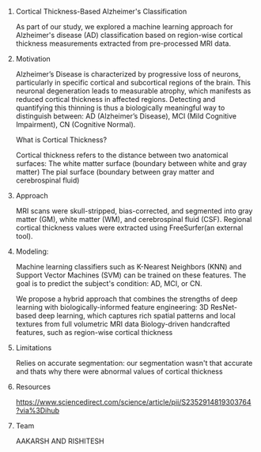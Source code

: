 1. Cortical Thickness-Based Alzheimer's Classification
   
   As part of our study, we explored a machine learning approach for Alzheimer's disease (AD) classification based on region-wise cortical thickness measurements extracted    from pre-processed MRI data.

2. Motivation
   
   Alzheimer’s Disease is characterized by progressive loss of neurons, particularly in specific cortical and subcortical regions of the brain. This neuronal degeneration       leads to measurable atrophy, which manifests as reduced cortical thickness in affected regions. Detecting and quantifying this thinning is thus a biologically meaningful    way to distinguish between:
   AD (Alzheimer’s Disease),
   MCI (Mild Cognitive Impairment),
   CN (Cognitive Normal).

   What is Cortical Thickness?

      Cortical thickness refers to the distance between two anatomical surfaces:
      The white matter surface (boundary between white and gray matter)
      The pial surface (boundary between gray matter and cerebrospinal fluid)

3. Approach
   
   MRI scans were skull-stripped, bias-corrected, and segmented into gray matter (GM), white matter (WM), and cerebrospinal fluid (CSF).
   Regional cortical thickness values were extracted using FreeSurfer(an external tool).

4. Modeling:
   
   Machine learning classifiers such as K-Nearest Neighbors (KNN) and Support Vector Machines (SVM) can be trained on these features.
   The goal is to predict the subject's condition: AD, MCI, or CN.

   We propose a hybrid approach that combines the strengths of deep learning with biologically-informed feature engineering:
   3D ResNet-based deep learning, which captures rich spatial patterns and local textures from full volumetric MRI data
   Biology-driven handcrafted features, such as region-wise cortical thickness


5. Limitations
   
   Relies on accurate segmentation: our segmentation wasn't that accurate and thats why there were abnormal values of cortical thickness

6. Resources

   https://www.sciencedirect.com/science/article/pii/S2352914819303764?via%3Dihub

7. Team

   AAKARSH AND RISHITESH

